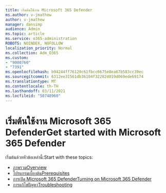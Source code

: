 ```yaml
---
title: เริ่มต้นใช้งาน Microsoft 365 Defender
ms.author: v-jmathew
author: v-jmathew
manager: dansimp
audience: Admin
ms.topic: article
ms.service: o365-administration
ROBOTS: NOINDEX, NOFOLLOW
localization_priority: Normal
ms.collection: Adm_O365
ms.custom:
- "9000760"
- "7391"
ms.openlocfilehash: b94244ff76129c61fbcc6675e8ea67b583cc39ec
ms.sourcegitcommit: 6312ee31561db36104f32282d019d069ede69174
ms.translationtype: MT
ms.contentlocale: th-TH
ms.lasthandoff: 03/11/2021
ms.locfileid: "50748960"
---
```

# <a name="get-started-with-microsoft-365-defender"></a><span data-ttu-id="7491a-102">เริ่มต้นใช้งาน Microsoft 365 Defender</span><span class="sxs-lookup"><span data-stu-id="7491a-102">Get started with Microsoft 365 Defender</span></span>

<span data-ttu-id="7491a-103">เริ่มต้นด้วยหัวข้อเหล่านี้:</span><span class="sxs-lookup"><span data-stu-id="7491a-103">Start with these topics:</span></span>

- [<span data-ttu-id="7491a-104">ภาพรวม</span><span class="sxs-lookup"><span data-stu-id="7491a-104">Overview</span></span>](https://docs.microsoft.com/microsoft-365/security/mtp/microsoft-threat-protection)
- [<span data-ttu-id="7491a-105">โปรแกรมเบื้องต้น</span><span class="sxs-lookup"><span data-stu-id="7491a-105">Prerequisites</span></span>](https://docs.microsoft.com/microsoft-365/security/mtp/prerequisites)
- [<span data-ttu-id="7491a-106">การเปิด Microsoft 365 Defender</span><span class="sxs-lookup"><span data-stu-id="7491a-106">Turning on Microsoft 365 Defender</span></span>](https://docs.microsoft.com/microsoft-365/security/mtp/mtp-enable)
- [<span data-ttu-id="7491a-107">การแก้ไขปัญหา</span><span class="sxs-lookup"><span data-stu-id="7491a-107">Troubleshooting</span></span>](https://docs.microsoft.com/microsoft-365/security/mtp/troubleshoot)
